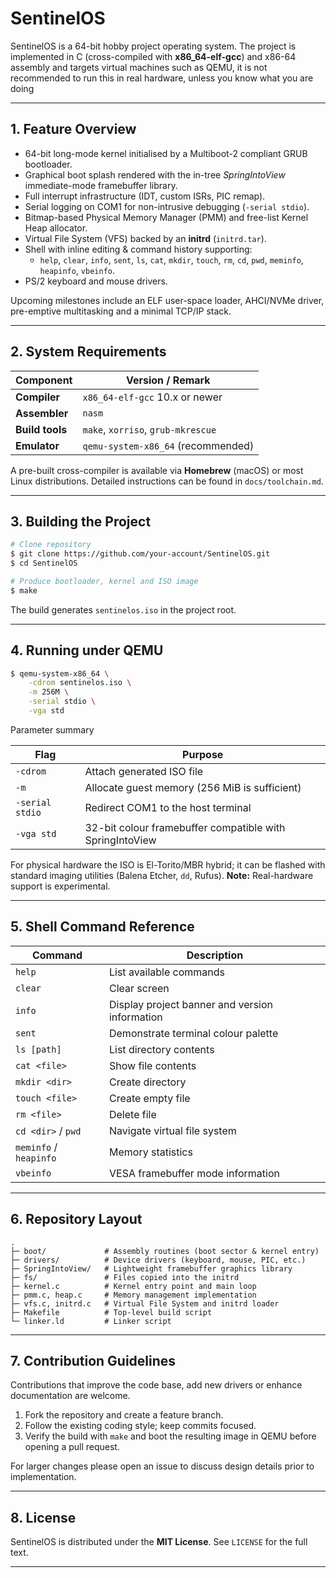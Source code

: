 # SentinelOS

SentinelOS is a 64-bit hobby project operating system. The project is implemented in C (cross-compiled with **x86_64-elf-gcc**) and x86-64 assembly and targets virtual machines such as QEMU, it is not recommended to run this in real hardware, unless you know what you are doing

---

## 1. Feature Overview

* 64-bit long-mode kernel initialised by a Multiboot-2 compliant GRUB bootloader.
* Graphical boot splash rendered with the in-tree *SpringIntoView* immediate-mode framebuffer library.
* Full interrupt infrastructure (IDT, custom ISRs, PIC remap).
* Serial logging on COM1 for non-intrusive debugging (`-serial stdio`).
* Bitmap-based Physical Memory Manager (PMM) and free-list Kernel Heap allocator.
* Virtual File System (VFS) backed by an **initrd** (`initrd.tar`).
* Shell with inline editing & command history supporting:
  * `help`, `clear`, `info`, `sent`, `ls`, `cat`, `mkdir`, `touch`, `rm`, `cd`, `pwd`, `meminfo`, `heapinfo`, `vbeinfo`.
* PS/2 keyboard and mouse drivers.

Upcoming milestones include an ELF user-space loader, AHCI/NVMe driver, pre-emptive multitasking and a minimal TCP/IP stack.

---

## 2. System Requirements

| Component | Version / Remark |
|-----------|------------------|
| **Compiler** | `x86_64-elf-gcc` 10.x or newer |
| **Assembler** | `nasm` |
| **Build tools** | `make`, `xorriso`, `grub-mkrescue` |
| **Emulator** | `qemu-system-x86_64` (recommended) |

A pre-built cross-compiler is available via **Homebrew** (macOS) or most Linux distributions. Detailed instructions can be found in `docs/toolchain.md`.

---

## 3. Building the Project

```bash
# Clone repository
$ git clone https://github.com/your-account/SentinelOS.git
$ cd SentinelOS

# Produce bootloader, kernel and ISO image
$ make
```

The build generates `sentinelos.iso` in the project root.

---

## 4. Running under QEMU

```bash
$ qemu-system-x86_64 \
    -cdrom sentinelos.iso \
    -m 256M \
    -serial stdio \
    -vga std
```

Parameter summary

| Flag | Purpose |
|------|---------|
| `-cdrom` | Attach generated ISO file |
| `-m` | Allocate guest memory (256 MiB is sufficient) |
| `-serial stdio` | Redirect COM1 to the host terminal |
| `-vga std` | 32-bit colour framebuffer compatible with SpringIntoView |

For physical hardware the ISO is El-Torito/MBR hybrid; it can be flashed with standard imaging utilities (Balena Etcher, `dd`, Rufus). **Note:** Real-hardware support is experimental.

---

## 5. Shell Command Reference

| Command | Description |
|---------|-------------|
| `help` | List available commands |
| `clear` | Clear screen |
| `info` | Display project banner and version information |
| `sent` | Demonstrate terminal colour palette |
| `ls [path]` | List directory contents |
| `cat <file>` | Show file contents |
| `mkdir <dir>` | Create directory |
| `touch <file>` | Create empty file |
| `rm <file>` | Delete file |
| `cd <dir>` / `pwd` | Navigate virtual file system |
| `meminfo` / `heapinfo` | Memory statistics |
| `vbeinfo` | VESA framebuffer mode information |

---

## 6. Repository Layout

```
.
├─ boot/             # Assembly routines (boot sector & kernel entry)
├─ drivers/          # Device drivers (keyboard, mouse, PIC, etc.)
├─ SpringIntoView/   # Lightweight framebuffer graphics library
├─ fs/               # Files copied into the initrd
├─ kernel.c          # Kernel entry point and main loop
├─ pmm.c, heap.c     # Memory management implementation
├─ vfs.c, initrd.c   # Virtual File System and initrd loader
├─ Makefile          # Top-level build script
└─ linker.ld         # Linker script
```

---

## 7. Contribution Guidelines

Contributions that improve the code base, add new drivers or enhance documentation are welcome.

1. Fork the repository and create a feature branch.
2. Follow the existing coding style; keep commits focused.
3. Verify the build with `make` and boot the resulting image in QEMU before opening a pull request.

For larger changes please open an issue to discuss design details prior to implementation.

---

## 8. License

SentinelOS is distributed under the **MIT License**.  See `LICENSE` for the full text.

---